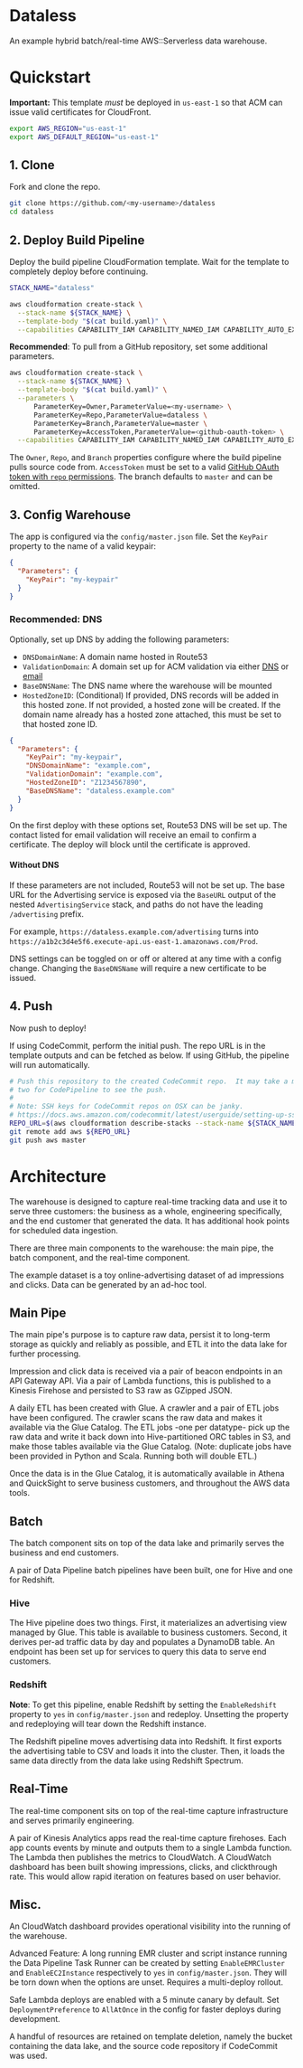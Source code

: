 Dataless
===

An example hybrid batch/real-time AWS::Serverless data warehouse.

Quickstart
===

**Important:** This template *must* be deployed in `us-east-1` so that ACM
can issue valid certificates for CloudFront.

```bash
export AWS_REGION="us-east-1"
export AWS_DEFAULT_REGION="us-east-1"
```

## 1. Clone

Fork and clone the repo.

```bash
git clone https://github.com/<my-username>/dataless
cd dataless
```

## 2. Deploy Build Pipeline

Deploy the build pipeline CloudFormation template.  Wait for the template to completely deploy before continuing.

```bash
STACK_NAME="dataless"

aws cloudformation create-stack \
  --stack-name ${STACK_NAME} \
  --template-body "$(cat build.yaml)" \
  --capabilities CAPABILITY_IAM CAPABILITY_NAMED_IAM CAPABILITY_AUTO_EXPAND
```

**Recommended**: To pull from a GitHub repository, set some additional parameters.

```bash
aws cloudformation create-stack \
  --stack-name ${STACK_NAME} \
  --template-body "$(cat build.yaml)" \
  --parameters \
      ParameterKey=Owner,ParameterValue=<my-username> \
      ParameterKey=Repo,ParameterValue=dataless \
      ParameterKey=Branch,ParameterValue=master \
      ParameterKey=AccessToken,ParameterValue=<github-oauth-token> \
  --capabilities CAPABILITY_IAM CAPABILITY_NAMED_IAM CAPABILITY_AUTO_EXPAND
```

The `Owner`, `Repo`, and `Branch` properties configure where the build pipeline pulls source code from.  `AccessToken` must be set to a valid [GitHub OAuth token with `repo` permissions](https://docs.aws.amazon.com/codepipeline/latest/userguide/GitHub-authentication.html).  The branch defaults to `master` and can be omitted.


## 3. Config Warehouse

The app is configured via the `config/master.json` file.  Set the `KeyPair`
property to the name of a valid keypair:

```json
{
  "Parameters": {
    "KeyPair": "my-keypair"
  }
}
```

### Recommended: DNS

Optionally, set up DNS by adding the following parameters:

* `DNSDomainName`: A domain name hosted in Route53
* `ValidationDomain`: A domain set up for ACM validation via either [DNS](https://docs.aws.amazon.com/acm/latest/userguide/gs-acm-validate-dns.html) or [email](https://docs.aws.amazon.com/acm/latest/userguide/gs-acm-validate-email.html)
* `BaseDNSName`: The DNS name where the warehouse will be mounted
* `HostedZoneID`: (Conditional) If provided, DNS records will be added in this hosted zone.  If not provided, a hosted zone will be created.  If the domain name already has a hosted zone attached, this must be set to that hosted zone ID.

```json
{
  "Parameters": {
    "KeyPair": "my-keypair",
    "DNSDomainName": "example.com",
    "ValidationDomain": "example.com",
    "HostedZoneID": "Z1234567890",
    "BaseDNSName": "dataless.example.com"
  }
}
```

On the first deploy with these options set, Route53 DNS will be set up.  The
contact listed for email validation will receive an email to confirm a
certificate.  The deploy will block until the certificate is approved.

#### Without DNS

If these parameters are not included, Route53 will not be set up.  The base URL
for the Advertising service is exposed via the `BaseURL` output of the nested
`AdvertisingService` stack, and paths do not have the leading `/advertising`
prefix.

For example, `https://dataless.example.com/advertising` turns into
`https://a1b2c3d4e5f6.execute-api.us-east-1.amazonaws.com/Prod`.

DNS settings can be toggled on or off or altered at any time with a config
change.  Changing the `BaseDNSName` will require a new certificate to be issued.

## 4. Push

Now push to deploy!

If using CodeCommit, perform the initial push.  The repo URL is in the template
outputs and can be fetched as below.  If using GitHub, the pipeline will run
automatically.

```bash
# Push this repository to the created CodeCommit repo.  It may take a minute or
# two for CodePipeline to see the push.
#
# Note: SSH keys for CodeCommit repos on OSX can be janky.
# https://docs.aws.amazon.com/codecommit/latest/userguide/setting-up-ssh-unixes.html
REPO_URL=$(aws cloudformation describe-stacks --stack-name ${STACK_NAME} --query "Stacks[0].Outputs[0].OutputValue" --output text)
git remote add aws ${REPO_URL}
git push aws master
```

Architecture
===

The warehouse is designed to capture real-time tracking data and use it to serve
three customers: the business as a whole, engineering specifically, and the end
customer that generated the data.  It has additional hook points for scheduled
data ingestion.

There are three main components to the warehouse: the main pipe, the batch
component, and the real-time component.

The example dataset is a toy online-advertising dataset of ad impressions and
clicks.  Data can be generated by an ad-hoc tool.

Main Pipe
---

The main pipe's purpose is to capture raw data, persist it to long-term storage
as quickly and reliably as possible, and ETL it into the data lake for further
processing.

Impression and click data is received via a pair of beacon endpoints in an API
Gateway API.  Via a pair of Lambda functions, this is published to a Kinesis
Firehose and persisted to S3 raw as GZipped JSON.

A daily ETL has been created with Glue.  A crawler and a pair of ETL jobs have
been configured.  The crawler scans the raw data and makes it available via the
Glue Catalog.  The ETL jobs -one per datatype- pick up the raw data and write it
back down into Hive-partitioned ORC tables in S3, and make those tables
available via the Glue Catalog.  (Note: duplicate jobs have been provided in
Python and Scala.  Running both will double ETL.)

Once the data is in the Glue Catalog, it is automatically available in Athena
and QuickSight to serve business customers, and throughout the AWS data tools.

Batch
---

The batch component sits on top of the data lake and primarily serves the
business and end customers.

A pair of Data Pipeline batch pipelines have been built, one for Hive and one
for Redshift.

### Hive

The Hive pipeline does two things.  First, it materializes an advertising view
managed by Glue.  This table is available to business customers.  Second, it
derives per-ad traffic data by day and populates a DynamoDB table. An endpoint
has been set up for services to query this data to serve end customers.

### Redshift

**Note**: To get this pipeline, enable Redshift by setting the `EnableRedshift`
property to `yes` in `config/master.json` and redeploy.  Unsetting the property
and redeploying will tear down the Redshift instance.

The Redshift pipeline moves advertising data into Redshift.  It first exports
the advertising table to CSV and loads it into the cluster.  Then, it loads the
same data directly from the data lake using Redshift Spectrum.

Real-Time
---

The real-time component sits on top of the real-time capture infrastructure and
serves primarily engineering.

A pair of Kinesis Analytics apps read the real-time capture firehoses.  Each app
counts events by minute and outputs them to a single Lambda function.  The
Lambda then publishes the metrics to CloudWatch.  A CloudWatch dashboard has
been built showing impressions, clicks, and clickthrough rate.  This would allow
rapid iteration on features based on user behavior.

Misc.
---

An CloudWatch dashboard provides operational visibility into the running of the
warehouse.

Advanced Feature: A long running EMR cluster and script instance running the
Data Pipeline Task Runner can be created by setting `EnableEMRCluster` and
`EnableEC2Instance` respectively to `yes` in `config/master.json`.  They will be
torn down when the options are unset.  Requires a multi-deploy rollout.

Safe Lambda deploys are enabled with a 5 minute canary by default.  Set
`DeploymentPreference` to `AllAtOnce` in the config for faster deploys during
development.

A handful of resources are retained on template deletion, namely the bucket
containing the data lake, and the source code repository if CodeCommit was used.
